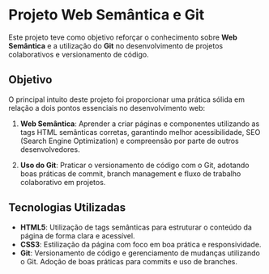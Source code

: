 # Projeto Web Semântica e Git

Este projeto teve como objetivo reforçar o conhecimento sobre **Web Semântica** e a utilização do **Git** no desenvolvimento de projetos colaborativos e versionamento de código.

## Objetivo

O principal intuito deste projeto foi proporcionar uma prática sólida em relação a dois pontos essenciais no desenvolvimento web:

1. **Web Semântica**: Aprender a criar páginas e componentes utilizando as tags HTML semânticas corretas, garantindo melhor acessibilidade, SEO (Search Engine Optimization) e compreensão por parte de outros desenvolvedores.
   
2. **Uso do Git**: Praticar o versionamento de código com o Git, adotando boas práticas de commit, branch management e fluxo de trabalho colaborativo em projetos.

## Tecnologias Utilizadas

- **HTML5**: Utilização de tags semânticas para estruturar o conteúdo da página de forma clara e acessível.
- **CSS3**: Estilização da página com foco em boa prática e responsividade.
- **Git**: Versionamento de código e gerenciamento de mudanças utilizando o Git. Adoção de boas práticas para commits e uso de branches.

